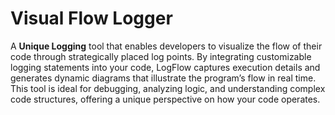 # Visual Flow Logger
A **Unique Logging** tool that enables developers to visualize the flow of their code through strategically placed log points. By integrating customizable logging statements into your code, LogFlow captures execution details and generates dynamic diagrams that illustrate the program’s flow in real time. This tool is ideal for debugging, analyzing logic, and understanding complex code structures, offering a unique perspective on how your code operates.
